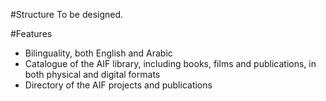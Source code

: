 #Structure
To be designed.

#Features

- Bilinguality, both English and Arabic
- Catalogue of the AIF library, including books, films and publications, in both physical and digital formats
- Directory of the AIF projects and publications